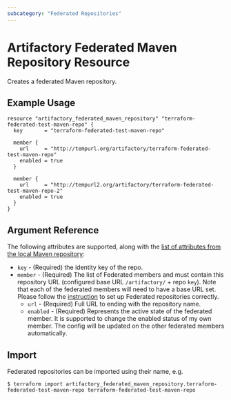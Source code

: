 ```yaml
---
subcategory: "Federated Repositories"
---
```

# Artifactory Federated Maven Repository Resource

Creates a federated Maven repository.

## Example Usage

```hcl
resource "artifactory_federated_maven_repository" "terraform-federated-test-maven-repo" {
  key       = "terraform-federated-test-maven-repo"

  member {
    url     = "http://tempurl.org/artifactory/terraform-federated-test-maven-repo"
    enabled = true
  }

  member {
    url     = "http://tempurl2.org/artifactory/terraform-federated-test-maven-repo-2"
    enabled = true
  }
}
```

## Argument Reference

The following attributes are supported, along with the [list of attributes from the local Maven repository](local_maven_repository.md):

* `key` - (Required) the identity key of the repo.
* `member` - (Required) The list of Federated members and must contain this repository URL (configured base URL
  `/artifactory/` + repo `key`). Note that each of the federated members will need to have a base URL set.
  Please follow the [instruction](https://www.jfrog.com/confluence/display/JFROG/Working+with+Federated+Repositories#WorkingwithFederatedRepositories-SettingUpaFederatedRepository)
  to set up Federated repositories correctly.
  * `url` - (Required) Full URL to ending with the repository name.
  * `enabled` - (Required) Represents the active state of the federated member. It is supported to change the enabled
    status of my own member. The config will be updated on the other federated members automatically.

## Import

Federated repositories can be imported using their name, e.g.
```
$ terraform import artifactory_federated_maven_repository.terraform-federated-test-maven-repo terraform-federated-test-maven-repo
```
